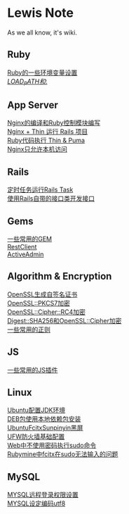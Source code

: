 # Lewis Note
As we all know, it's wiki.
## Ruby
[Ruby的一些环境变量设置](./ruby/environment_set.md)<br/>
[$LOAD_PATH和$:](./ruby/load_path.md)
## App Server
[Nginx的编译和Ruby控制模块编写](./app_server/nginx_compile_and_control.md)<br/>
[Nginx + Thin 运行 Rails 项目](./app_server/nginx_with_thin.md)<br/>
[Ruby代码执行 Thin & Puma](./app_server/ruby_exec_thin_and_puma.md)<br/>
[Nginx只允许本机访问](./app_server/nginx_only_local_visit.md)
## Rails
[定时任务运行Rails Task](./rails/cron_tab_task.md)<br/>
[使用Rails自带的接口类开发接口](./rails/rails_action_controller_base.md)
## Gems
[一些常用的GEM](./gems/some_common_gem.md)<br/>
[RestClient](./gems/rest_client.md)<br/>
[ActiveAdmin](./gems/active_admin.md)
## Algorithm & Encryption
[OpenSSL生成自签名证书](./algorithm_encryption/self_signed_cert.md)<br/>
[OpenSSL::PKCS7加密](./algorithm_encryption/openssl_pkcs7.md)<br/>
[OpenSSL::Cipher::RC4加密](./algorithm_encryption/openssl_cipher_rc4.md)<br/>
[Digest::SHA256和OpenSSL::Cipher加密](./algorithm_encryption/digest_sha256_openssl_cipher.md)<br/>
[一些常用的正则](./algorithm_encryption/some_common_reg.md)
## JS
[一些常用的JS插件](./js/some_common_js_plugin.md)
## Linux
[Ubuntu配置JDK环境](./linux/ubuntu_jdk.md)<br/>
[DEB包使用本地依赖包安装](./linux/deb_local_install.md)<br/>
[UbuntuFcitxSunpinyin黑屏](./linux/fcitx_sunpinyin.md)<br/>
[UFW防火墙基础配置](./linux/ufw_set.md)<br/>
[Web中不使用密码执行sudo命令](./linux/sudoer.md)<br/>
[Rubymine中fcitx在sudo无法输入的问题](./linux/sudo_fcitx.md)
## MySQL
[MYSQL远程登录权限设置](./mysql/remote_login.md)<br/>
[MYSQL设定编码utf8](./mysql/utf8.md)
